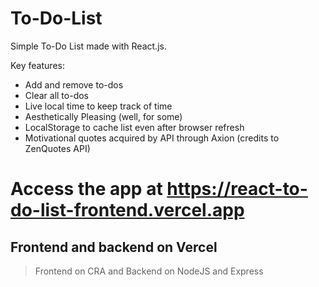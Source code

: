 # To-Do-List

Simple To-Do List made with React.js.

Key features:
- Add and remove to-dos
- Clear all to-dos
- Live local time to keep track of time
- Aesthetically Pleasing (well, for some)
- LocalStorage to cache list even after browser refresh
- Motivational quotes acquired by API through Axion (credits to ZenQuotes API)

# Access the app at https://react-to-do-list-frontend.vercel.app

## Frontend and backend on Vercel
> Frontend on CRA and Backend on NodeJS and Express
